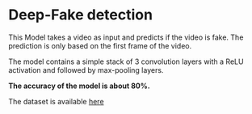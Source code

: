 # Deep-Fake detection

This Model takes a video as input and predicts if the video is fake.
The prediction is only based on the first frame of the video.

The model contains a simple stack of 3 convolution layers with a ReLU activation and followed by max-pooling layers.

<b>The accuracy of the model is about 80%.</b>

The dataset is available <a href="https://www.kaggle.com/c/deepfake-detection/data">here</a>
